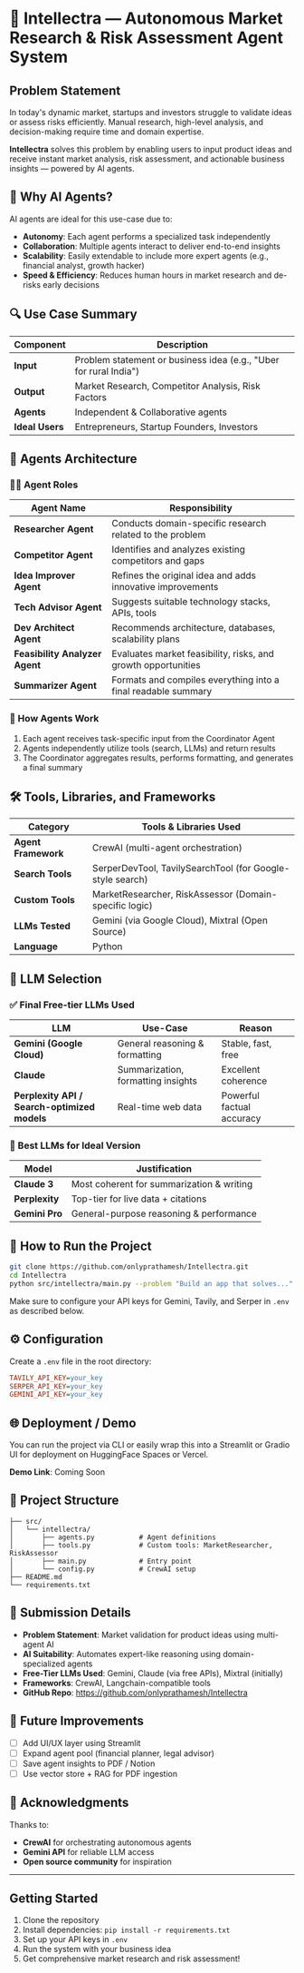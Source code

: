 # 🧠 Intellectra — Autonomous Market Research & Risk Assessment Agent System

## Problem Statement

In today's dynamic market, startups and investors struggle to validate ideas or assess risks efficiently. Manual research, high-level analysis, and decision-making require time and domain expertise.

**Intellectra** solves this problem by enabling users to input product ideas and receive instant market analysis, risk assessment, and actionable business insights — powered by AI agents.

## 🚀 Why AI Agents?

AI agents are ideal for this use-case due to:

- **Autonomy**: Each agent performs a specialized task independently
- **Collaboration**: Multiple agents interact to deliver end-to-end insights
- **Scalability**: Easily extendable to include more expert agents (e.g., financial analyst, growth hacker)
- **Speed & Efficiency**: Reduces human hours in market research and de-risks early decisions

## 🔍 Use Case Summary

| Component       | Description                                                       |
|-----------------|-------------------------------------------------------------------|
| **Input**       | Problem statement or business idea (e.g., "Uber for rural India") |
| **Output**      | Market Research, Competitor Analysis, Risk Factors                |
| **Agents**      | Independent & Collaborative agents                                |
| **Ideal Users** | Entrepreneurs, Startup Founders, Investors                        |

## 🧩 Agents Architecture

### 👨‍💼 Agent Roles

| Agent Name                     | Responsibility                                                |
|--------------------------------|---------------------------------------------------------------|
| **Researcher Agent**           | Conducts domain-specific research related to the problem      |
| **Competitor Agent**           | Identifies and analyzes existing competitors and gaps         |
|  **Idea Improver Agent**       | Refines the original idea and adds innovative improvements    |
| **Tech Advisor Agent**         | Suggests suitable technology stacks, APIs, tools              |
| **Dev Architect Agent**        | Recommends architecture, databases, scalability plans         |
| **Feasibility Analyzer Agent** | Evaluates market feasibility, risks, and growth opportunities |
| **Summarizer Agent**           | Formats and compiles everything into a final readable summary |

### 🧠 How Agents Work

1. Each agent receives task-specific input from the Coordinator Agent
2. Agents independently utilize tools (search, LLMs) and return results
3. The Coordinator aggregates results, performs formatting, and generates a final summary

## 🛠 Tools, Libraries, and Frameworks

| Category            | Tools & Libraries Used                                    |
|---------------------|-----------------------------------------------------------|
| **Agent Framework** | CrewAI (multi-agent orchestration)                        |
| **Search Tools**    | SerperDevTool, TavilySearchTool (for Google-style search) |
| **Custom Tools**    | MarketResearcher, RiskAssessor (Domain-specific logic)    |
| **LLMs Tested**     | Gemini (via Google Cloud), Mixtral (Open Source)          |
| **Language**        | Python                                                    |

## 🤖 LLM Selection

### ✅ Final Free-tier LLMs Used

| LLM | Use-Case | Reason |
|-----|----------|---------|
| **Gemini (Google Cloud)** | General reasoning & formatting | Stable, fast, free |
| **Claude** | Summarization, formatting insights | Excellent coherence |
| **Perplexity API / Search-optimized models** | Real-time web data | Powerful factual accuracy |

### 🧠 Best LLMs for Ideal Version

| Model          | Justification                             |
|----------------|-------------------------------------------|
| **Claude 3**   | Most coherent for summarization & writing |
| **Perplexity** | Top-tier for live data + citations        |
| **Gemini Pro** | General-purpose reasoning & performance   |

## 🧪 How to Run the Project

```bash
git clone https://github.com/onlyprathamesh/Intellectra.git
cd Intellectra
python src/intellectra/main.py --problem "Build an app that solves..."
```

Make sure to configure your API keys for Gemini, Tavily, and Serper in `.env` as described below.

## ⚙️ Configuration

Create a `.env` file in the root directory:

```ini
TAVILY_API_KEY=your_key
SERPER_API_KEY=your_key
GEMINI_API_KEY=your_key
```

## 🌐 Deployment / Demo

You can run the project via CLI or easily wrap this into a Streamlit or Gradio UI for deployment on HuggingFace Spaces or Vercel.

**Demo Link**: Coming Soon

## 📂 Project Structure

```
├── src/
│   └── intellectra/
│       ├── agents.py           # Agent definitions
│       ├── tools.py            # Custom tools: MarketResearcher, RiskAssessor
│       ├── main.py             # Entry point
│       └── config.py           # CrewAI setup
├── README.md
└── requirements.txt
```

## 📌 Submission Details

- **Problem Statement**: Market validation for product ideas using multi-agent AI
- **AI Suitability**: Automates expert-like reasoning using domain-specialized agents
- **Free-Tier LLMs Used**: Gemini, Claude (via free APIs), Mixtral (initially)
- **Frameworks**: CrewAI, Langchain-compatible tools
- **GitHub Repo**: https://github.com/onlyprathamesh/Intellectra

## 🧠 Future Improvements

- [ ] Add UI/UX layer using Streamlit
- [ ] Expand agent pool (financial planner, legal advisor)
- [ ] Save agent insights to PDF / Notion
- [ ] Use vector store + RAG for PDF ingestion

## 🙏 Acknowledgments

Thanks to:

- **CrewAI** for orchestrating autonomous agents
- **Gemini API** for reliable LLM access
- **Open source community** for inspiration

---

## Getting Started

1. Clone the repository
2. Install dependencies: `pip install -r requirements.txt`
3. Set up your API keys in `.env`
4. Run the system with your business idea
5. Get comprehensive market research and risk assessment!
